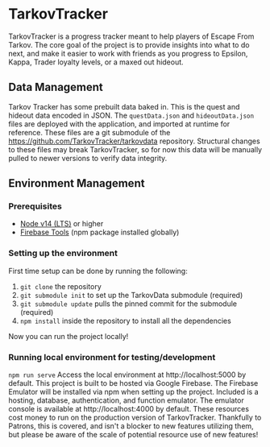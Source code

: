 # TarkovTracker
TarkovTracker is a progress tracker meant to help players of Escape From Tarkov. The core goal of the project is to provide insights into what to do next, and make it easier to work with friends as you progress to Epsilon, Kappa, Trader loyalty levels, or a maxed out hideout.

## Data Management
Tarkov Tracker has some prebuilt data baked in. This is the quest and hideout data encoded in JSON. The `questData.json` and `hideoutData.json` files are deployed with the application, and imported at runtime for reference. These files are a git submodule of the https://github.com/TarkovTracker/tarkovdata repository. Structural changes to these files may break TarkovTracker, so for now this data will be manually pulled to newer versions to verify data integrity.

## Environment Management
### Prerequisites
- [Node v14 (LTS)](https://nodejs.org/en/download/) or higher
- [Firebase Tools](https://www.npmjs.com/package/firebase-tools) (npm package installed globally)

### Setting up the environment
First time setup can be done by running the following:
1) `git clone` the repository
2) `git submodule init` to set up the TarkovData submodule (required)
3) `git submodule update` pulls the pinned commit for the submodule (required)
4) `npm install` inside the repository to install all the dependencies

Now you can run the project locally!

### Running local environment for testing/development
`npm run serve`
Access the local environment at http://localhost:5000 by default. This project is built to be hosted via Google Firebase. The Firebase Emulator will be installed via npm when setting up the project. Included is a hosting, database, authentication, and function emulator. The emulator console is available at http://localhost:4000 by default. These resources cost money to run on the production version of TarkovTracker. Thankfully to Patrons, this is covered, and isn't a blocker to new features utilizing them, but please be aware of the scale of potential resource use of new features!
